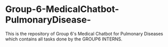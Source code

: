 # Group-6-MedicalChatbot-PulmonaryDisease-
This is the repository of Group 6's Medical Chatbot for Pulmonary Diseases
which contains all tasks done by the GROUP6 INTERNS.
